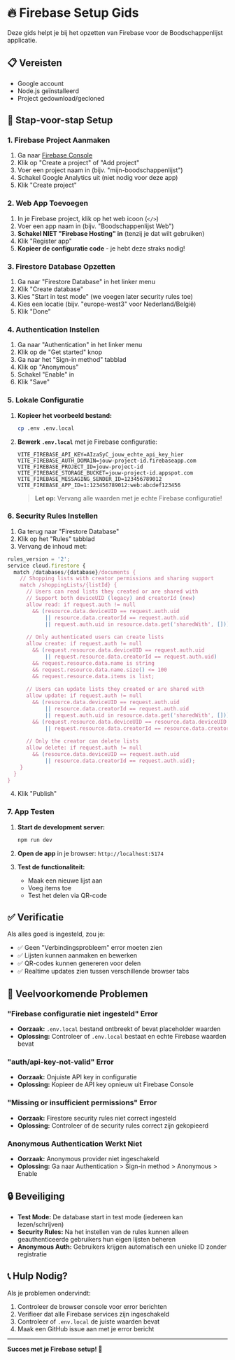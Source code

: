# 🔥 Firebase Setup Gids

Deze gids helpt je bij het opzetten van Firebase voor de Boodschappenlijst applicatie.

## 📋 Vereisten

- Google account
- Node.js geïnstalleerd
- Project gedownload/gecloned

## 🚀 Stap-voor-stap Setup

### 1. Firebase Project Aanmaken

1. Ga naar [Firebase Console](https://console.firebase.google.com)
2. Klik op "Create a project" of "Add project"
3. Voer een project naam in (bijv. "mijn-boodschappenlijst")
4. Schakel Google Analytics uit (niet nodig voor deze app)
5. Klik "Create project"

### 2. Web App Toevoegen

1. In je Firebase project, klik op het web icoon (`</>`)
2. Voer een app naam in (bijv. "Boodschappenlijst Web")
3. **Schakel NIET "Firebase Hosting" in** (tenzij je dat wilt gebruiken)
4. Klik "Register app"
5. **Kopieer de configuratie code** - je hebt deze straks nodig!

### 3. Firestore Database Opzetten

1. Ga naar "Firestore Database" in het linker menu
2. Klik "Create database"
3. Kies "Start in test mode" (we voegen later security rules toe)
4. Kies een locatie (bijv. "europe-west3" voor Nederland/België)
5. Klik "Done"

### 4. Authentication Instellen

1. Ga naar "Authentication" in het linker menu
2. Klik op de "Get started" knop
3. Ga naar het "Sign-in method" tabblad
4. Klik op "Anonymous"
5. Schakel "Enable" in
6. Klik "Save"

### 5. Lokale Configuratie

1. **Kopieer het voorbeeld bestand:**
   ```bash
   cp .env .env.local
   ```

2. **Bewerk `.env.local`** met je Firebase configuratie:
   ```env
   VITE_FIREBASE_API_KEY=AIzaSyC_jouw_echte_api_key_hier
   VITE_FIREBASE_AUTH_DOMAIN=jouw-project-id.firebaseapp.com
   VITE_FIREBASE_PROJECT_ID=jouw-project-id
   VITE_FIREBASE_STORAGE_BUCKET=jouw-project-id.appspot.com
   VITE_FIREBASE_MESSAGING_SENDER_ID=123456789012
   VITE_FIREBASE_APP_ID=1:123456789012:web:abcdef123456
   ```

   > **Let op:** Vervang alle waarden met je echte Firebase configuratie!

### 6. Security Rules Instellen

1. Ga terug naar "Firestore Database"
2. Klik op het "Rules" tabblad
3. Vervang de inhoud met:

```javascript
rules_version = '2';
service cloud.firestore {
  match /databases/{database}/documents {
    // Shopping lists with creator permissions and sharing support
    match /shoppingLists/{listId} {
      // Users can read lists they created or are shared with
      // Support both deviceUID (legacy) and creatorId (new)
      allow read: if request.auth != null
        && (resource.data.deviceUID == request.auth.uid
            || resource.data.creatorId == request.auth.uid
            || request.auth.uid in resource.data.get('sharedWith', []));
      
      // Only authenticated users can create lists
      allow create: if request.auth != null
        && (request.resource.data.deviceUID == request.auth.uid
            || request.resource.data.creatorId == request.auth.uid)
        && request.resource.data.name is string
        && request.resource.data.name.size() <= 100
        && request.resource.data.items is list;
      
      // Users can update lists they created or are shared with
      allow update: if request.auth != null
        && (resource.data.deviceUID == request.auth.uid
            || resource.data.creatorId == request.auth.uid
            || request.auth.uid in resource.data.get('sharedWith', []))
        && (request.resource.data.deviceUID == resource.data.deviceUID
            || request.resource.data.creatorId == resource.data.creatorId); // Prevent changing creator
      
      // Only the creator can delete lists
      allow delete: if request.auth != null
        && (resource.data.deviceUID == request.auth.uid
            || resource.data.creatorId == request.auth.uid);
    }
  }
}
```

4. Klik "Publish"

### 7. App Testen

1. **Start de development server:**
   ```bash
   npm run dev
   ```

2. **Open de app** in je browser: `http://localhost:5174`

3. **Test de functionaliteit:**
   - Maak een nieuwe lijst aan
   - Voeg items toe
   - Test het delen via QR-code

## ✅ Verificatie

Als alles goed is ingesteld, zou je:
- ✅ Geen "Verbindingsprobleem" error moeten zien
- ✅ Lijsten kunnen aanmaken en bewerken
- ✅ QR-codes kunnen genereren voor delen
- ✅ Realtime updates zien tussen verschillende browser tabs

## 🚨 Veelvoorkomende Problemen

### "Firebase configuratie niet ingesteld" Error
- **Oorzaak:** `.env.local` bestand ontbreekt of bevat placeholder waarden
- **Oplossing:** Controleer of `.env.local` bestaat en echte Firebase waarden bevat

### "auth/api-key-not-valid" Error
- **Oorzaak:** Onjuiste API key in configuratie
- **Oplossing:** Kopieer de API key opnieuw uit Firebase Console

### "Missing or insufficient permissions" Error
- **Oorzaak:** Firestore security rules niet correct ingesteld
- **Oplossing:** Controleer of de security rules correct zijn gekopieerd

### Anonymous Authentication Werkt Niet
- **Oorzaak:** Anonymous provider niet ingeschakeld
- **Oplossing:** Ga naar Authentication > Sign-in method > Anonymous > Enable

## 🔒 Beveiliging

- **Test Mode:** De database start in test mode (iedereen kan lezen/schrijven)
- **Security Rules:** Na het instellen van de rules kunnen alleen geauthenticeerde gebruikers hun eigen lijsten beheren
- **Anonymous Auth:** Gebruikers krijgen automatisch een unieke ID zonder registratie

## 📞 Hulp Nodig?

Als je problemen ondervindt:
1. Controleer de browser console voor error berichten
2. Verifieer dat alle Firebase services zijn ingeschakeld
3. Controleer of `.env.local` de juiste waarden bevat
4. Maak een GitHub issue aan met je error bericht

---

**Succes met je Firebase setup! 🎉**